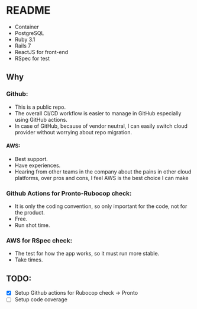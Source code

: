 # README

- Container
- PostgreSQL
- Ruby 3.1
- Rails 7
- ReactJS for front-end
- RSpec for test

## Why

### Github:

- This is a public repo.
- The overall CI/CD workflow is easier to manage in GitHub especially using GitHub actions.
- In case of GitHub, because of vendor neutral, I can easily switch cloud provider without worrying about repo migration.

#### AWS:

- Best support.
- Have experiences.
- Hearing from other teams in the company about the pains in other cloud platforms, over pros and cons, I feel AWS is the best choice I can make

### Github Actions for Pronto-Rubocop check:

- It is only the coding convention, so only important for the code, not for the product.
- Free.
- Run shot time.

### AWS for RSpec check:

- The test for how the app works, so it must run more stable.
- Take times.

## TODO:

- [x]  Setup Github actions for Rubocop check -> Pronto
- [ ] Setup code coverage
